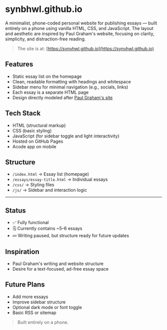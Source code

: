 # synbhwl.github.io

A minimalist, phone-coded personal website for publishing essays — built entirely on a phone using vanilla HTML, CSS, and JavaScript. The layout and aesthetic are inspired by Paul Graham's website, focusing on clarity, simplicity, and distraction-free reading.

> The site is at: [https://synvhwl.github.io](https://synvhwl.github.io)

## Features

- Static essay list on the homepage
- Clean, readable formatting with headings and whitespace
- Sidebar menu for minimal navigation (e.g., socials, links)
- Each essay is a separate HTML page
- Design directly modeled after [Paul Graham's site](http://paulgraham.com/)


## Tech Stack

- HTML (structural markup)
- CSS (basic styling)
- JavaScript (for sidebar toggle and light interactivity)
- Hosted on GitHub Pages
- Acode app on mobile

## Structure

- `/index.html` → Essay list (homepage)
- `/essays/essay-title.html` → Individual essays
- `/css/` → Styling files
- `/js/` → Sidebar and interaction logic

---

## Status

- ✅ Fully functional
- 🗒 Currently contains ~5–6 essays
- 💤 Writing paused, but structure ready for future updates

## Inspiration

- Paul Graham's writing and website structure
- Desire for a text-focused, ad-free essay space

## Future Plans

- Add more essays
- Improve sidebar structure
- Optional dark mode or font toggle
- Basic RSS or sitemap

> Built entirely on a phone.